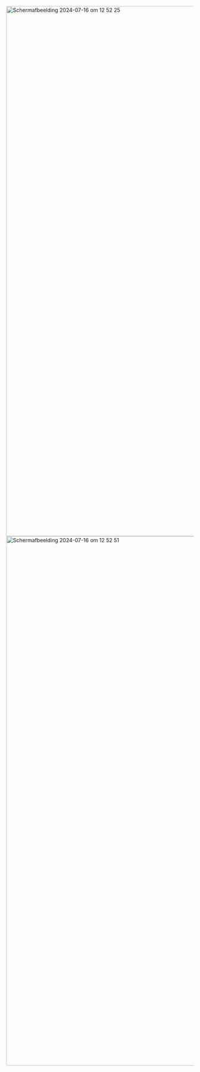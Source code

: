 <img width="1425" alt="Scherm­afbeelding 2024-07-16 om 12 52 25" src="https://github.com/user-attachments/assets/6fa80710-a10d-45a9-9036-f69c2a6d6c75">
<img width="1423" alt="Scherm­afbeelding 2024-07-16 om 12 52 51" src="https://github.com/user-attachments/assets/84263f18-2a87-4623-aec0-4287b07f5896">
